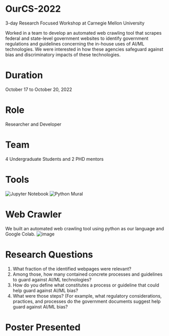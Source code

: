 # OurCS-2022
3-day Research Focused Workshop at Carnegie Mellon University

Worked in a team to develop an automated web crawling tool that scrapes federal and state-level government websites to identify government regulations and guidelines concerning the in-house uses of AI/ML technologies. We were interested in how these agencies safeguard against bias and discriminatory impacts of these technologies.

# Duration
October 17 to October 20, 2022

# Role
Researcher and Developer

# Team
4 Undergraduate Students and 2 PHD mentors

# Tools
![Jupyter Notebook](https://img.shields.io/badge/jupyter-%23FA0F00.svg?style=for-the-badge&logo=jupyter&logoColor=white)
![Python](https://img.shields.io/badge/python-3670A0?style=for-the-badge&logo=python&logoColor=ffdd54)
Mural


# Web Crawler
We built an automated web crawling tool using python as our language and Google Colab.
![image](https://github.com/mdawood832/OurCS-2022/assets/101743220/d752b0ce-9db5-4d7b-90ce-bf08c7630f9e)


# Research Questions
1. What fraction of the identified webpages were relevant?
2. Among those, how many contained concrete processes and guidelines to guard against AI/ML technologies?
3. How do you define what constitutes a process or guideline that could help guard against AI/ML bias?
4. What were those steps? (For example, what regulatory considerations, practices, and processes do the government documents suggest help guard against AI/ML bias? 

# Poster Presented 



